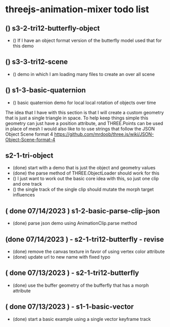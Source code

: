 # threejs-animation-mixer todo list

<!-- TRI12 SECTION -->

## () s3-2-tri12-butterfly-object
* () If I have an object format version of the butterfly model used that for this demo

## () s3-3-tri12-scene
* () demo in which I am loading many files to create an over all scene

<!-- BASIC SECTION -->

## () s1-3-basic-quaternion
* () basic quaternion demo for local local rotation of objects over time

<!-- TRINAGLE SECTION -->
  The idea that I have with this section is that I will create a custom geometry that is just a single triangle in space.
  To help keep things simple this geometry can just have a position attribute, and THREE.Points can be used in place of mesh
  I would also like to to use strings that follow the JSON Object Scene format 4
  https://github.com/mrdoob/three.js/wiki/JSON-Object-Scene-format-4
  
## s2-1-tri-object
* (done) start with a demo that is just the object and geometry values
* (done) the parse method of THREE.ObjectLoader should work for this
* () I just want to work out the basic core idea with this, so just one clip and one track
* () the single track of the single clip should mutate the morph target influences

<!-- DONE -->

## ( done 07/14/2023 ) s1-2-basic-parse-clip-json
* (done) parse json demo using AnimationClip.parse method

## (done 07/14/2023 ) - s2-1-tri12-butterfly - revise
* (done) remove the canvas texture in favor of using vertex color attribute
* (done) update url to new name with fixed typo 

## ( done 07/13/2023 ) - s2-1-tri12-butterfly
* (done) use the buffer geometry of the bufferfly that has a morph attribute

## ( done 07/13/2023 ) - s1-1-basic-vector
* (done) start a basic example using a single vector keyframe track